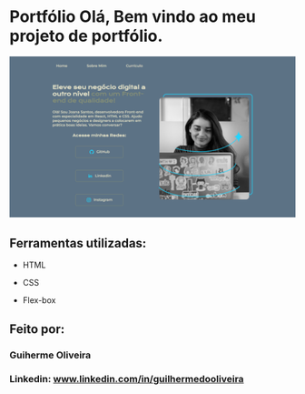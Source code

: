 # Portfólio Olá, Bem vindo ao meu projeto de portfólio.

![image](assets/exemplo.png)

## Ferramentas utilizadas:

* HTML

* CSS

* Flex-box

## Feito por:

### Guiherme Oliveira

### Linkedin: www.linkedin.com/in/guilhermedooliveira


```
